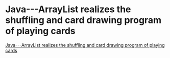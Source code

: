 # Java---ArrayList realizes the shuffling and card drawing program of playing cards
[Java---ArrayList realizes the shuffling and card drawing program of playing cards](https://aiwithcloud.com/2022/09/15/java___arraylist_realizes_the_shuffling_and_card_drawing_program_of_playing_cards/)